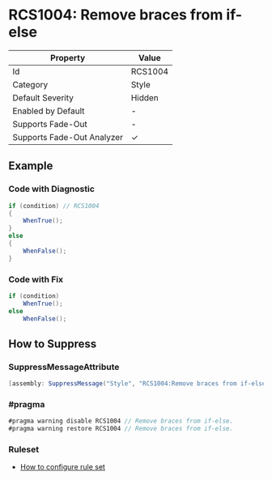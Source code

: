 # RCS1004: Remove braces from if\-else

| Property                    | Value    |
| --------------------------- | -------- |
| Id                          | RCS1004  |
| Category                    | Style    |
| Default Severity            | Hidden   |
| Enabled by Default          | \-       |
| Supports Fade\-Out          | \-       |
| Supports Fade\-Out Analyzer | &#x2713; |

## Example

### Code with Diagnostic

```csharp
if (condition) // RCS1004
{
    WhenTrue();
}
else
{
    WhenFalse();
}
```

### Code with Fix

```csharp
if (condition)
    WhenTrue();
else
    WhenFalse();
```

## How to Suppress

### SuppressMessageAttribute

```csharp
[assembly: SuppressMessage("Style", "RCS1004:Remove braces from if-else.", Justification = "<Pending>")]
```

### \#pragma

```csharp
#pragma warning disable RCS1004 // Remove braces from if-else.
#pragma warning restore RCS1004 // Remove braces from if-else.
```

### Ruleset

* [How to configure rule set](../HowToConfigureAnalyzers.md)
